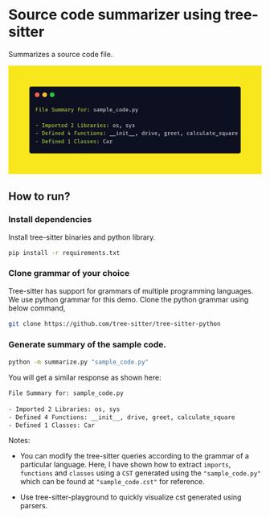 # Source code summarizer using tree-sitter

Summarizes a source code file.

![sample_image](sample_image.png)

## How to run?

### Install dependencies

Install tree-sitter binaries and python library.

```bash
pip install -r requirements.txt
```

### Clone grammar of your choice

Tree-sitter has support for grammars of multiple programming languages. We use
python grammar for this demo. Clone the python grammar using below command,

```bash
git clone https://github.com/tree-sitter/tree-sitter-python
```

### Generate summary of the sample code.

```bash
python -m summarize.py "sample_code.py"
```

You will get a similar response as shown here:

```
File Summary for: sample_code.py

- Imported 2 Libraries: os, sys
- Defined 4 Functions: __init__, drive, greet, calculate_square
- Defined 1 Classes: Car
```

Notes:

- You can modify the tree-sitter queries according to the grammar of a 
particular language. Here, I have shown how to extract `imports`, `functions` and
`classes` using a `CST` generated using the `"sample_code.py"` which can be found at
`"sample_code.cst"` for reference.

- Use tree-sitter-playground to quickly visualize cst generated using parsers.
